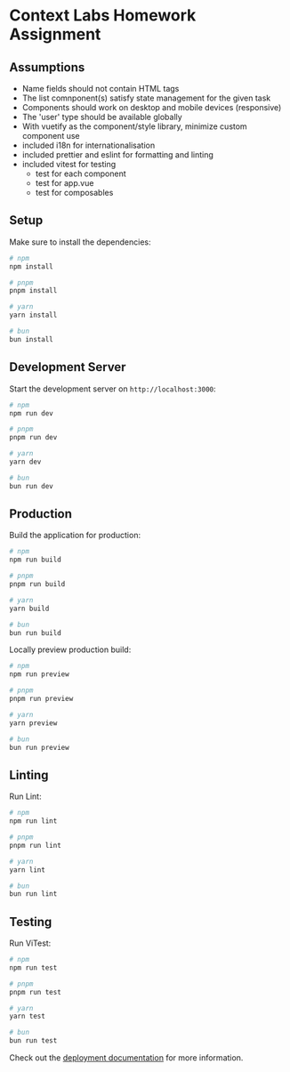 # Context Labs Homework Assignment

## Assumptions

* Name fields should not contain HTML tags
* The list comnponent(s) satisfy state management for the given task
* Components should work on desktop and mobile devices (responsive)
* The 'user' type should be available globally
* With vuetify as the component/style library, minimize custom component use
* included i18n for internationalisation
* included prettier and eslint for formatting and linting
* included vitest for testing
  * test for each component
  * test for app.vue
  * test for composables

## Setup

Make sure to install the dependencies:

```bash
# npm
npm install

# pnpm
pnpm install

# yarn
yarn install

# bun
bun install
```

## Development Server

Start the development server on `http://localhost:3000`:

```bash
# npm
npm run dev

# pnpm
pnpm run dev

# yarn
yarn dev

# bun
bun run dev
```

## Production

Build the application for production:

```bash
# npm
npm run build

# pnpm
pnpm run build

# yarn
yarn build

# bun
bun run build
```

Locally preview production build:

```bash
# npm
npm run preview

# pnpm
pnpm run preview

# yarn
yarn preview

# bun
bun run preview
```

## Linting

Run Lint:

```bash
# npm
npm run lint

# pnpm
pnpm run lint

# yarn
yarn lint

# bun
bun run lint
```

## Testing

Run ViTest:

```bash
# npm
npm run test

# pnpm
pnpm run test

# yarn
yarn test

# bun
bun run test
```

Check out the [deployment documentation](https://nuxt.com/docs/getting-started/deployment) for more information.
